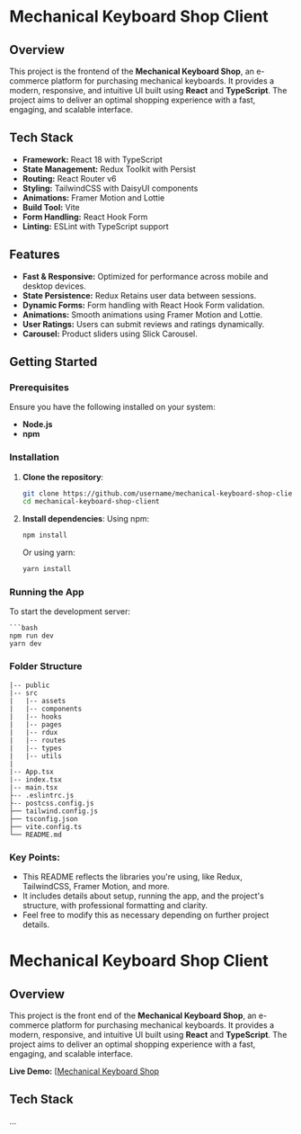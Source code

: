 # Mechanical Keyboard Shop Client

## Overview

This project is the frontend of the **Mechanical Keyboard Shop**, an e-commerce platform for purchasing mechanical keyboards. It provides a modern, responsive, and intuitive UI built using **React** and **TypeScript**. The project aims to deliver an optimal shopping experience with a fast, engaging, and scalable interface.

## Tech Stack

- **Framework:** React 18 with TypeScript
- **State Management:** Redux Toolkit with Persist
- **Routing:** React Router v6
- **Styling:** TailwindCSS with DaisyUI components
- **Animations:** Framer Motion and Lottie
- **Build Tool:** Vite
- **Form Handling:** React Hook Form
- **Linting:** ESLint with TypeScript support

## Features

- **Fast & Responsive:** Optimized for performance across mobile and desktop devices.
- **State Persistence:** Redux Retains user data between sessions.
- **Dynamic Forms:** Form handling with React Hook Form validation.
- **Animations:** Smooth animations using Framer Motion and Lottie.
- **User Ratings:** Users can submit reviews and ratings dynamically.
- **Carousel:** Product sliders using Slick Carousel.

## Getting Started

### Prerequisites

Ensure you have the following installed on your system:

- **Node.js**
- **npm**

### Installation

1. **Clone the repository**:
    ```bash
    git clone https://github.com/username/mechanical-keyboard-shop-client.git
    cd mechanical-keyboard-shop-client
    ```

2. **Install dependencies**:
    Using npm:
    ```bash
    npm install
    ```

    Or using yarn:
    ```bash
    yarn install
    ```

### Running the App

To start the development server:

    ```bash
    npm run dev
    yarn dev
    
### Folder Structure

    |-- public 
    |-- src
    |   |-- assets 
    |   |-- components
    |   |-- hooks
    |   |-- pages
    |   |-- rdux
    |   |-- routes
    |   |-- types
    |   |-- utils
    |
    |-- App.tsx
    |-- index.tsx
    |-- main.tsx
    ├-- .eslintrc.js            
    ├-- postcss.config.js      
    ├── tailwind.config.js      
    ├── tsconfig.json          
    ├── vite.config.ts          
    └── README.md


### Key Points:
- This README reflects the libraries you're using, like Redux, TailwindCSS, Framer Motion, and more.
- It includes details about setup, running the app, and the project's structure, with professional formatting and clarity.
- Feel free to modify this as necessary depending on further project details.

# Mechanical Keyboard Shop Client

## Overview

This project is the front end of the **Mechanical Keyboard Shop**, an e-commerce platform for purchasing mechanical keyboards. It provides a modern, responsive, and intuitive UI built using **React** and **TypeScript**. The project aims to deliver an optimal shopping experience with a fast, engaging, and scalable interface.

**Live Demo:** [[Mechanical Keyboard Shop](https://your-live-site-url.com](https://mechanical-keyboard-shop-client-six.vercel.app/))

## Tech Stack
...

